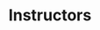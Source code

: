 ---
title: Instructors
nav_order: 1
parent: Who We Are
grand_parent: Home
is_anchor_child: true
anchor_url: instructors
---